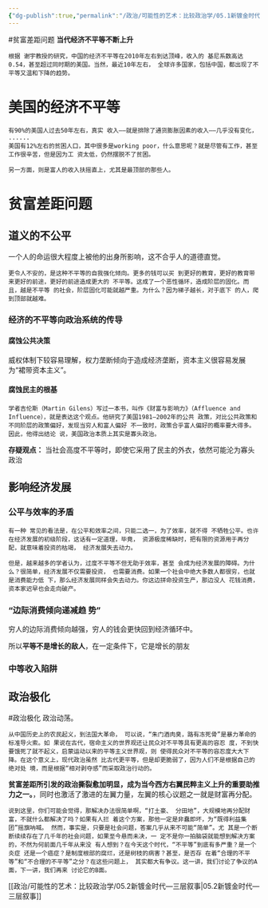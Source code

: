 ```yaml
---
{"dg-publish":true,"permalink":"/政治/可能性的艺术：比较政治学/05.1新镀金时代—贫富差距/","dgPassFrontmatter":true}
---
```


#贫富差距问题
**当代经济不平等不断上升**
```
根据 谢宇教授的研究，中国的经济不平等在2010年左右到达顶峰，收入的 基尼系数高达0.54，甚至超过同时期的美国。当然，最近10年左右， 全球许多国家，包括中国，都出现了不平等又温和下降的趋势。
```
# 美国的经济不平等
```
有90%的美国人过去50年左右，真实 收入——就是排除了通货膨胀因素的收入——几乎没有变化，
......
美国有12%左右的贫困人口，其中很多是working poor，什么意思呢？就是尽管有工作，甚至工作很辛苦，但是因为工 资太低，仍然摆脱不了贫困。

另一方面，则是富人的收入扶摇直上，尤其是最顶部的那些人。
```
# 贫富差距问题
## 道义的不公平
一个人的命运很大程度上被他的出身所影响，这不合乎人的道德直觉。
```
更令人不安的，是这种不平等的自我强化倾向。更多的钱可以买 到更好的教育，更好的教育带来更好的前途，更好的前途造成更大的 不平等。这成了一个恶性循环，造成阶层的固化。而且，越是不平等 的社会，阶层固化可能就越严重。为什么？因为梯子越长，对于底下 的人，爬到顶部就越难。
```
### 经济的不平等向政治系统的传导
#### 腐蚀公共决策
威权体制下较容易理解，权力垄断倾向于造成经济垄断，资本主义很容易发展为“裙带资本主义”。
#### 腐蚀民主的根基
```
学者吉伦斯（Martin Gilens）写过一本书，叫作《财富与影响力》（Affluence and Influence），就是表达这个观点。他研究了美国1981—2002年的公共 政策，对比公共政策和不同阶层的政策偏好，发现当穷人和富人偏好 不一致时，政策合乎富人偏好的概率要大得多。因此，他得出结论 说，美国政治本质上其实是寡头政治。
```
**存疑观点：** 当社会高度不平等时，即使它采用了民主的外衣，依然可能沦为寡头政治

## 影响经济发展
### 公平与效率的矛盾
```
有一种 常见的看法是，在公平和效率之间，只能二选一，为了效率，就不得 不牺牲公平。也许在经济发展的初级阶段，这话有一定道理，毕竟， 资源极度稀缺时，把有限的资源用于再分配，就意味着投资的枯竭， 经济发展失去动力。

但是，越来越多的学者认为，过度不平等不但无助于效率，甚至 会成为经济发展的障碍。为什么？很简单，经济发展不仅需要投资， 也需要消费。如果一个社会中绝大多数人都很穷，也就是消费能力低 下，那么经济发展同样会失去动力。你这边拼命投资生产，那边没人 花钱消费，资本家迟早也会走向破产。
```
### “边际消费倾向递减趋 势”
穷人的边际消费倾向越强，穷人的钱会更快回到经济循环中。

所以**平等不是增长的敌人**，在一定条件下，它是增长的朋友

### 中等收入陷阱

## 政治极化
#政治极化
政治动荡。
```
从中国历史上的农民起义，到法国大革命， 可以说，“朱门酒肉臭，路有冻死骨”是暴力革命的标准导火索。如 果说在古代，宿命主义的世界观还让民众对不平等具有更高的容忍 度，不到快要饿死了就不起义，启蒙运动以来的平等主义世界观，则 使得民众对不平等的容忍度大大下降。在这个意义上，现代政治虽然 比古代更平等，但是却更脆弱了，因为人们不是根据自己的绝对处 境，而是根据“相对剥夺感”而采取政治行动的。
```
**贫富差距所引发的政治撕裂愈加明显，成为当今西方右翼民粹主义上升的重要助推力之一。**，同时也激活了激进的左翼力量，左翼的核心议题之一就是财富再分配。
```
说到这里，你们可能会觉得，那解决办法很简单啊，“打土豪、 分田地”，大规模地再分配财富，不就什么都解决了吗？如果有人拦 着这个方案，那他一定是非蠢即坏，为“既得利益集团”摇旗呐喊。 然而，事实是，只要是社会问题，答案几乎从来不可能“简单”。尤 其是一个断断续续存在了几千年的社会问题，如果至今悬而未决，一 定不是你一拍脑袋就能想到解决方案的，不然为何前面几千年从来没 有人想到？在今天这个时代，“不平等”到底有多严重？是一个炎症 还是一个癌症？是制度根部的腐烂，还是树枝的病害？甚至，是否存 在着“合理的不平等”和“不合理的不平等”之分？在这些问题上， 其实都大有争议。这一讲，我们讨论了争议的A面，下一讲，我们再来 讨论它的B面。
```
[[政治/可能性的艺术：比较政治学/05.2新镀金时代—三层叙事\|05.2新镀金时代—三层叙事]]
